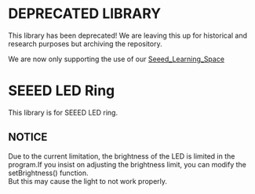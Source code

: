 # DEPRECATED LIBRARY

This library has been deprecated! We are leaving this up for historical and research purposes but archiving the repository.

We are now only supporting the use of our [Seeed_Learning_Space](https://github.com/Seeed-Studio/Seeed_Learning_Space/tree/master/Seeed_Led_Ring)

# SEEED LED Ring
This library is for SEEED LED ring.




## NOTICE
Due to the current limitation, the brightness of the LED is limited in the program.If you insist on adjusting the brightness limit, you can modify the setBrightness() function.  
But this may cause the light to not work properly.


